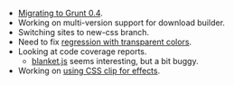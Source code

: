 * [Migrating to Grunt 0.4](https://github.com/jquery/jquery-ui/pull/867).
* Working on multi-version support for download builder.
* Switching sites to new-css branch.
* Need to fix [regression with transparent colors](http://bugs.jqueryui.com/ticket/8914).
* Looking at code coverage reports.
  * [blanket.js](http://migrii.github.com/blanket/) seems interesting, but a bit buggy.
* Working on [using CSS clip for effects](https://github.com/jquery/jquery-ui/pull/876/files).
